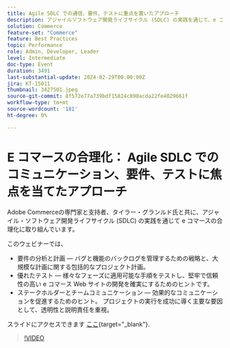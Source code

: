 ```yaml
---
title: Agile SDLC での通信、要件、テストに重点を置いたアプローチ
description: アジャイルソフトウェア開発ライフサイクル (SDLC) の実践を通じて、e コマースの合理化に取り組みます。  要件の分析と計画、バグと機能のバックログ管理の戦略、大規模なイニシアチブのプロジェクト計画、様々なフェーズに適した手順のテストに関するヒント、堅牢で信頼性の高い e コマース Web サイトの開発、効果的なコミュニケーションの促進に関するヒントを説明します。 プロジェクトを正常に実行するための主要な推進要因として、透明性と説明責任を重視します。スライドはこちらからご覧いただけます。
solution: Commerce
feature-set: "Commerce"
feature: Best Practices
topic: Performance
role: Admin, Developer, Leader
level: Intermediate
doc-type: Event
duration: 3491
last-substantial-update: 2024-02-29T00:00:00Z
jira: KT-15011
thumbnail: 3427501.jpeg
source-git-commit: 8f572e77a739bdf15824c890acda22fe4029661f
workflow-type: tm+mt
source-wordcount: '181'
ht-degree: 0%

---
```



# E コマースの合理化： Agile SDLC でのコミュニケーション、要件、テストに焦点を当てたアプローチ

Adobe Commerceの専門家と支持者、タイラー・グランルド氏と共に、アジャイル・ソフトウェア開発ライフサイクル (SDLC) の実践を通じて e コマースの合理化に取り組んでいます。

このウェビナーでは、

* 要件の分析と計画 — バグと機能のバックログを管理するための戦略と、大規模な計画に関する包括的なプロジェクト計画。
* 優れたテスト — 様々なフェーズに適用可能な手順をテストし、堅牢で信頼性の高い e コマース Web サイトの開発を確実にするためのヒントです。
* ステークホルダーとチームコミュニケーション — 効果的なコミュニケーションを促進するためのヒント。 プロジェクトの実行を成功に導く主要な要因として、透明性と説明責任を重視。

スライドにアクセスできます [ここ](../../assets/commerce/agile-sldc-slides.pdf){target="_blank"}.

>[!VIDEO](https://video.tv.adobe.com/v/3427501/?learn=on)
